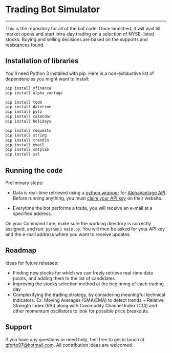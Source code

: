 # Trading Bot Simulator
-----

This is the repository for all of the bot code. Once launched, it will wait till market opens and start intra-day trading on a selection of NYSE-listed stocks.
Buying and selling decisions are based on the supports and resistances found.

## Installation of libraries
You'll need Python 3 installed with pip. Here is a non-exhaustive list of dependencies you might want to install:
```bash
pip install yfinance
pip install alpha_vantage

pip install tqdm
pip install datetime
pip install pytz
pip install calendar
pip install holidays

pip install requests
pip install string
pip install trendln
pip install email
pip install smtplib
pip install ssl
```

## Running the code
Preliminary steps:
- Data is real-time retrieved using a [python wrapper](https://github.com/RomelTorres/alpha_vantage) for [AlphaVantage API](https://www.alphavantage.co). Before running anything, you must [claim your API key](https://www.alphavantage.co/support/#api-key) on their website.

- Everytime the bot performs a trade, you will receive an e-mail at a specified address.

On your Command Line, make sure the working directory is correctly assigned, and run: `python3 main.py`. You will then be asked for your API key and the e-mail address where you want to receive updates.

## Roadmap
Ideas for future releases:
- Finding new stocks for which we can freely retrieve real-time data points, and adding them to the list of candidates
- Improving the stocks selection method at the beginning of each trading day
- Complexifying the trading strategy, by considering meaningful technical indicators. Ex: Moving Averages (SMA/EMA) to detect trends + Relative Strength Index (RSI) along with Commodity Channel Index (CCI) and other momentum oscillators to look for possible price breakouts.

## Support
If you have any questions or need help, feel free to get in touch at gforto97@hotmail.com. All contribution ideas are welcomed.
